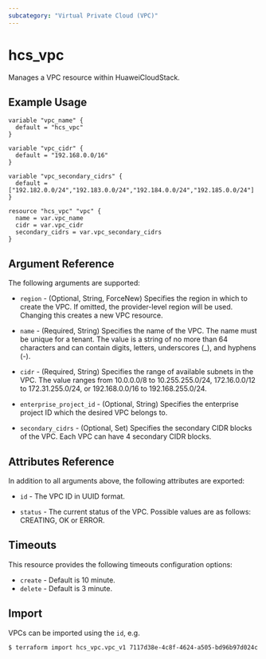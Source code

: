```yaml
---
subcategory: "Virtual Private Cloud (VPC)"
---
```


# hcs_vpc

Manages a VPC resource within HuaweiCloudStack.

## Example Usage

```hcl
variable "vpc_name" {
  default = "hcs_vpc"
}

variable "vpc_cidr" {
  default = "192.168.0.0/16"
}

variable "vpc_secondary_cidrs" {
  default = ["192.182.0.0/24","192.183.0.0/24","192.184.0.0/24","192.185.0.0/24"]
}

resource "hcs_vpc" "vpc" {
  name = var.vpc_name
  cidr = var.vpc_cidr
  secondary_cidrs = var.vpc_secondary_cidrs
}

```

## Argument Reference

The following arguments are supported:

* `region` - (Optional, String, ForceNew) Specifies the region in which to create the VPC. If omitted, the
  provider-level region will be used. Changing this creates a new VPC resource.

* `name` - (Required, String) Specifies the name of the VPC. The name must be unique for a tenant. The value is a string
  of no more than 64 characters and can contain digits, letters, underscores (_), and hyphens (-).

* `cidr` - (Required, String) Specifies the range of available subnets in the VPC. The value ranges from 10.0.0.0/8 to
  10.255.255.0/24, 172.16.0.0/12 to 172.31.255.0/24, or 192.168.0.0/16 to 192.168.255.0/24.

* `enterprise_project_id` - (Optional, String) Specifies the enterprise project ID which the desired VPC belongs to.

* `secondary_cidrs` - (Optional, Set) Specifies the secondary CIDR blocks of the VPC.
  Each VPC can have 4 secondary CIDR blocks.

## Attributes Reference

In addition to all arguments above, the following attributes are exported:

* `id` - The VPC ID in UUID format.

* `status` - The current status of the VPC. Possible values are as follows: CREATING, OK or ERROR.

## Timeouts

This resource provides the following timeouts configuration options:

* `create` - Default is 10 minute.
* `delete` - Default is 3 minute.

## Import

VPCs can be imported using the `id`, e.g.

```
$ terraform import hcs_vpc.vpc_v1 7117d38e-4c8f-4624-a505-bd96b97d024c
```
